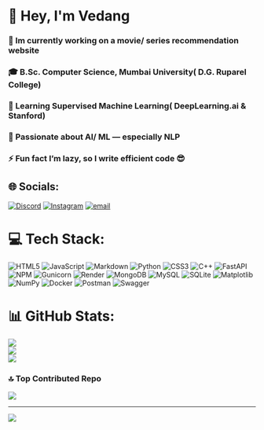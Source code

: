 # 👋 Hey, I'm Vedang 
### 🔭 Im currently working on a movie/ series recommendation website<br> 
### 🎓 B.Sc. Computer Science, Mumbai University( D.G. Ruparel College)<br> 
### 🌱 Learning Supervised Machine Learning( DeepLearning.ai & Stanford)<br> 
### 💬 Passionate about AI/ ML — especially NLP<br> 
### ⚡ Fun fact I’m lazy, so I write efficient code 😎


## 🌐 Socials:
[![Discord](https://img.shields.io/badge/Discord-%237289DA.svg?logo=discord&logoColor=white)](https://discord.com/users/exile_0703)
[![Instagram](https://img.shields.io/badge/Instagram-%23E4405F.svg?logo=Instagram&logoColor=white)](https://instagram.com/vedang_raul) [![email](https://img.shields.io/badge/Email-D14836?logo=gmail&logoColor=white)](mailto:vedangvishalraul@gmail.com) 

# 💻 Tech Stack:
![HTML5](https://img.shields.io/badge/html5-%23E34F26.svg?style=for-the-badge&logo=html5&logoColor=white) ![JavaScript](https://img.shields.io/badge/javascript-%23323330.svg?style=for-the-badge&logo=javascript&logoColor=%23F7DF1E) ![Markdown](https://img.shields.io/badge/markdown-%23000000.svg?style=for-the-badge&logo=markdown&logoColor=white) ![Python](https://img.shields.io/badge/python-3670A0?style=for-the-badge&logo=python&logoColor=ffdd54) ![CSS3](https://img.shields.io/badge/css3-%231572B6.svg?style=for-the-badge&logo=css3&logoColor=white) ![C++](https://img.shields.io/badge/c++-%2300599C.svg?style=for-the-badge&logo=c%2B%2B&logoColor=white) ![FastAPI](https://img.shields.io/badge/FastAPI-005571?style=for-the-badge&logo=fastapi) ![NPM](https://img.shields.io/badge/NPM-%23CB3837.svg?style=for-the-badge&logo=npm&logoColor=white) ![Gunicorn](https://img.shields.io/badge/gunicorn-%298729.svg?style=for-the-badge&logo=gunicorn&logoColor=white) ![Render](https://img.shields.io/badge/Render-%46E3B7.svg?style=for-the-badge&logo=render&logoColor=white) ![MongoDB](https://img.shields.io/badge/MongoDB-%234ea94b.svg?style=for-the-badge&logo=mongodb&logoColor=white) ![MySQL](https://img.shields.io/badge/mysql-4479A1.svg?style=for-the-badge&logo=mysql&logoColor=white) ![SQLite](https://img.shields.io/badge/sqlite-%2307405e.svg?style=for-the-badge&logo=sqlite&logoColor=white) ![Matplotlib](https://img.shields.io/badge/Matplotlib-%23ffffff.svg?style=for-the-badge&logo=Matplotlib&logoColor=black) ![NumPy](https://img.shields.io/badge/numpy-%23013243.svg?style=for-the-badge&logo=numpy&logoColor=white) ![Docker](https://img.shields.io/badge/docker-%230db7ed.svg?style=for-the-badge&logo=docker&logoColor=white) ![Postman](https://img.shields.io/badge/Postman-FF6C37?style=for-the-badge&logo=postman&logoColor=white) ![Swagger](https://img.shields.io/badge/-Swagger-%23Clojure?style=for-the-badge&logo=swagger&logoColor=white)
# 📊 GitHub Stats:
![](https://github-readme-stats.vercel.app/api?username=vedang-raul&show_icons=true&theme=dark&hide_border=false&include_all_commits=false&count_private=false)<br/>
![](https://nirzak-streak-stats.vercel.app/?user=vedang-raul&theme=dark&hide_border=false)<br/>
![](https://github-readme-stats.vercel.app/api/top-langs/?username=vedang-raul&theme=dark&hide_border=false&include_all_commits=false&count_private=false&layout=compact)

### 🔝 Top Contributed Repo
![](https://github-contributor-stats.vercel.app/api?username=vedang-raul&limit=5&theme=gotham&combine_all_yearly_contributions=true)

---
[![](https://visitcount.itsvg.in/api?id=vedang-raul&icon=0&color=0)](https://visitcount.itsvg.in)

<!-- Proudly created with GPRM ( https://gprm.itsvg.in ) -->
